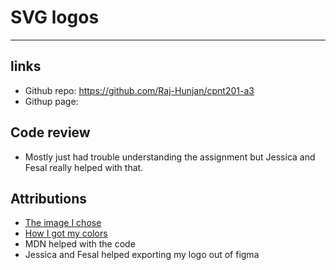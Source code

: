 # SVG logos

---

## links
- Github repo: https://github.com/Raj-Hunjan/cpnt201-a3
- Githup page: 

## Code review
- Mostly just had trouble understanding the assignment but Jessica and Fesal really helped with that.

## Attributions
- [The image I chose](https://www.onlygfx.com/spiral-circle-logo-template-psd/)
- [How I got my colors](https://www.google.ca/search?q=color+picker&sxsrf=AOaemvKBSTA1xOkxsWZTf87y584xBTEHIQ%3A1633756646621&ei=5iVhYeS3JdPZ9APKh7WoBg&oq=color+picker&gs_lcp=Cgdnd3Mtd2l6EAEYADIECCMQJzIECCMQJzIECCMQJzIFCAAQkQIyCwguEIAEELEDEIMBMggIABCABBCxAzIICAAQgAQQsQMyCAguEIAEELEDMggIABCABBCxAzIFCAAQgAQ6CggjEK4CELADECc6BwgjEOoCECc6BwguEOoCECc6DAgjECcQnQIQRhCAAjoOCC4QgAQQsQMQxwEQowI6CgguEMcBENEDECc6CwgAEIAEELEDEIMBOg4ILhCABBCxAxDHARDRA0oECEEYAVCNHlj_J2CVNGgEcAB4AoABrAWIAa0RkgELMC4xLjAuMi4wLjKYAQCgAQGwAQrIAQHAAQE&sclient=gws-wiz)
- MDN helped with the code
- Jessica and Fesal helped exporting my logo out of figma
